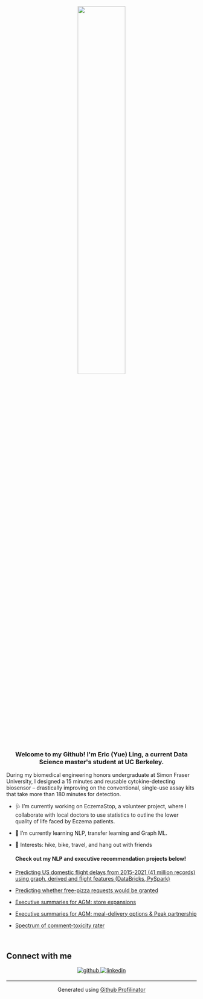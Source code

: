 <div align="center">
<img src="https://rishavanand.github.io/static/images/greetings.gif" align="center" style="width: 50%" />
</div>  
  

### <div align="center">Welcome to my Github! I'm Eric (Yue) Ling, a current Data Science master's student at UC Berkeley. </div>  

During my biomedical engineering honors undergraduate at Simon Fraser University, I designed a 15 minutes and reusable cytokine-detecting biosensor – drastically improving on the conventional, single-use assay kits that take more than 180 minutes for detection. 

- 🩺 I’m currently working on EczemaStop, a volunteer project, where I collaborate with local doctors to use statistics to outline the lower quality of life faced by Eczema patients.  
  

- 🧐 I’m currently learning NLP, transfer learning and Graph ML.  
    

- 🥾 Interests: hike, bike, travel, and hang out with friends  

  #### Check out my NLP and executive recommendation projects below!
 - [Predicting US domestic flight delays from 2015-2021 (41 million records) using graph, derived and flight features (DataBricks, PySpark) ](https://github.com/HahehaLing/USDomesticFlightDelayPredict/blob/main/phase4_writeup.ipynb)
 - [Predicting whether free-pizza requests would be granted](https://github.com/HahehaLing/RedditRandomActsofPizza_Predictor)
 - [Executive summaries for AGM: store expansions](https://github.com/HahehaLing/AGM_ExecutiveSummary)
 - [Executive summaries for AGM: meal-delivery options & Peak partnership](https://github.com/HahehaLing/AGM_ExecutiveSummary_Part2)
 - [Spectrum of comment-toxicity rater](https://github.com/HahehaLing/Kaggle_ToxicityRater)

<br/>

## Connect with me  
<div align="center">
<a href="https://github.com/HahehaLing/RedditRandomActsofPizza_Predictor" target="_blank">
<img src=https://img.shields.io/badge/github-%2324292e.svg?&style=for-the-badge&logo=github&logoColor=white alt=github style="margin-bottom: 5px;" />
</a>
<a href="https://linkedin.com/in/ericyueling/" target="_blank">
<img src=https://img.shields.io/badge/linkedin-%231E77B5.svg?&style=for-the-badge&logo=linkedin&logoColor=white alt=linkedin style="margin-bottom: 5px;" />
</a>  
</div>  
  

----
<div align="center">Generated using <a href="https://profilinator.rishav.dev/" target="_blank">Github Profilinator</a></div>
